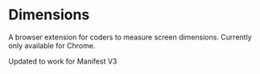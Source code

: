 Dimensions
==========

A browser extension for coders to measure screen dimensions.
Currently only available for Chrome.

Updated to work for Manifest V3
